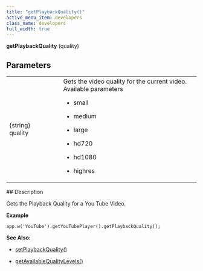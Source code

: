 ```yaml
---
title: "getPlaybackQuality()"
active_menu_item: developers
class_name: developers
full_width: true
---
```



**getPlaybackQuality** (quality)

## Parameters

<table>
<tr>
<td width="169">
{string} quality

</td>
<td width="17">
</td>
<td width="694">
Gets the video quality for the current video. Available parameters

 - small

 - medium

 - large

 - hd720

 - hd1080

 - highres

</td>
</tr>
</table>
## Description

Gets the Playback Quality for a You Tube Video.

**Example**

     
    app.w('YouTube').getYouTubePlayer().getPlaybackQuality();
     
   

**See Also:**

 - [setPlaybackQuality()](setplaybackquality.htm)

 - [getAvailableQualityLevels()](getavailablequalitylevels.htm)

